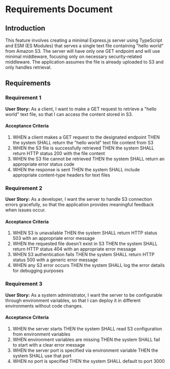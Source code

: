 # Requirements Document

## Introduction

This feature involves creating a minimal Express.js server using TypeScript and ESM (ES Modules) that serves a single text file containing "hello world" from Amazon S3. The server will have only one GET endpoint and will use minimal middleware, focusing only on necessary security-related middleware. The application assumes the file is already uploaded to S3 and only handles retrieval.

## Requirements

### Requirement 1

**User Story:** As a client, I want to make a GET request to retrieve a "hello world" text file, so that I can access the content stored in S3.

#### Acceptance Criteria

1. WHEN a client makes a GET request to the designated endpoint THEN the system SHALL return the "hello world" text file content from S3
2. WHEN the S3 file is successfully retrieved THEN the system SHALL return HTTP status 200 with the file content
3. WHEN the S3 file cannot be retrieved THEN the system SHALL return an appropriate error status code
4. WHEN the response is sent THEN the system SHALL include appropriate content-type headers for text files

### Requirement 2

**User Story:** As a developer, I want the server to handle S3 connection errors gracefully, so that the application provides meaningful feedback when issues occur.

#### Acceptance Criteria

1. WHEN S3 is unavailable THEN the system SHALL return HTTP status 503 with an appropriate error message
2. WHEN the requested file doesn't exist in S3 THEN the system SHALL return HTTP status 404 with an appropriate error message
3. WHEN S3 authentication fails THEN the system SHALL return HTTP status 500 with a generic error message
4. WHEN any S3 error occurs THEN the system SHALL log the error details for debugging purposes

### Requirement 3

**User Story:** As a system administrator, I want the server to be configurable through environment variables, so that I can deploy it in different environments without code changes.

#### Acceptance Criteria

1. WHEN the server starts THEN the system SHALL read S3 configuration from environment variables
2. WHEN environment variables are missing THEN the system SHALL fail to start with a clear error message
3. WHEN the server port is specified via environment variable THEN the system SHALL use that port
4. WHEN no port is specified THEN the system SHALL default to port 3000

